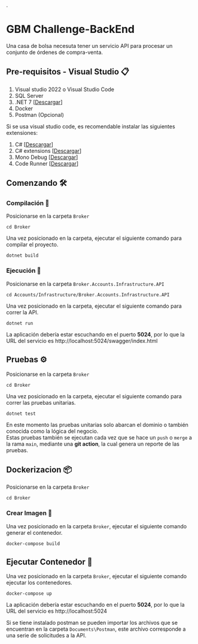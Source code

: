 .

# GBM Challenge-BackEnd

Una casa de bolsa necesuta tener un servicio API para procesar un conjunto de órdenes de compra-venta.

## Pre-requisitos - Visual Studio 📋

1. Visual studio 2022 o Visual Studio Code
2. SQL Server
3. .NET 7 [[Descargar](https://dotnet.microsoft.com/en-us/download/dotnet)]
4. Docker
5. Postman (Opcional)

Si se usa visual studio code, es recomendable instalar las siguientes extensiones:

1. C# [[Descargar](https://marketplace.visualstudio.com/items?itemName=ms-dotnettools.csharp)]
2. C# extensions [[Descargar](https://marketplace.visualstudio.com/items?itemName=kreativ-software.csharpextensions)]
3. Mono Debug [[Descargar](https://marketplace.visualstudio.com/items?itemName=ms-vscode.mono-debug)]
4. Code Runner [[Descargar](https://marketplace.visualstudio.com/items?itemName=formulahendry.code-runner)]

## Comenzando 🛠

### Compilación 🔧

Posicionarse en la carpeta `Broker`

```
cd Broker
```

Una vez posicionado en la carpeta, ejecutar el siguiente comando para compilar el proyecto.

```
dotnet build
```

### Ejecución 🚀

Posicionarse en la carpeta `Broker.Accounts.Infrastructure.API`

```
cd Accounts/Infrastructure/Broker.Accounts.Infrastructure.API
```

Una vez posicionado en la carpeta, ejecutar el siguiente comando para correr la API.

```
dotnet run
```

La aplicación debería estar escuchando en el puerto **5024**, por lo que la URL del servicio es http://localhost:5024/swagger/index.html

## Pruebas ⚙️

Posicionarse en la carpeta `Broker`

```
cd Broker
```

Una vez posicionado en la carpeta, ejecutar el siguiente comando para correr las pruebas unitarias.

```
dotnet test
```

En este momento las pruebas unitarias solo abarcan el dominio o también conocida como la lógica del negocio.  
Estas pruebas también se ejecutan cada vez que se hace un `push` o `merge` a la rama `main`, mediante una **git action**, la cual genera un reporte de las pruebas.

## Dockerizacion 📦

Posicionarse en la carpeta `Broker`

```
cd Broker
```

### Crear Imagen 📌

Una vez posicionado en la carpeta `Broker`, ejecutar el siguiente comando generar el contenedor.

```
docker-compose build
```

## Ejecutar Contenedor 📌

Una vez posicionado en la carpeta `Broker`, ejecutar el siguiente comando ejecutar los contenedores.

```
docker-compose up
```

La aplicación debería estar escuchando en el puerto **5024**, por lo que la URL del servicio es http://localhost:5024

Si se tiene instalado postman se pueden importar los archivos que se encuentran en la carpeta `Documents\Postman`, este archivo corresponde a una serie de solicitudes a la API.
